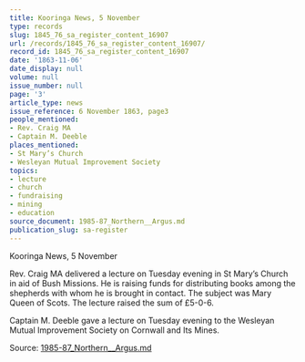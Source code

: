 ```yaml
---
title: Kooringa News, 5 November
type: records
slug: 1845_76_sa_register_content_16907
url: /records/1845_76_sa_register_content_16907/
record_id: 1845_76_sa_register_content_16907
date: '1863-11-06'
date_display: null
volume: null
issue_number: null
page: '3'
article_type: news
issue_reference: 6 November 1863, page3
people_mentioned:
- Rev. Craig MA
- Captain M. Deeble
places_mentioned:
- St Mary’s Church
- Wesleyan Mutual Improvement Society
topics:
- lecture
- church
- fundraising
- mining
- education
source_document: 1985-87_Northern__Argus.md
publication_slug: sa-register
---
```


Kooringa News, 5 November

Rev. Craig MA delivered a lecture on Tuesday evening in St Mary’s Church in aid of Bush Missions.  He is raising funds for distributing books among the shepherds with whom he is brought in contact.  The subject was Mary Queen of Scots.  The lecture raised the sum of £5-0-6.

Captain M. Deeble gave a lecture on Tuesday evening to the Wesleyan Mutual Improvement Society on Cornwall and Its Mines.

Source: [1985-87_Northern__Argus.md](/downloads/markdown/1985-87_Northern__Argus.md)
